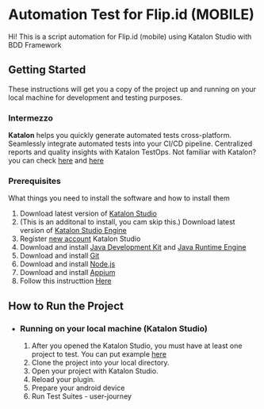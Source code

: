 # Automation Test for Flip.id (MOBILE)

Hi! This is a script automation for Flip.id (mobile) using Katalon Studio with BDD Framework

## Getting Started

These instructions will get you a copy of the project up and running on your local machine for development and testing purposes.

### Intermezzo

**Katalon** helps you quickly generate automated tests cross-platform.
Seamlessly integrate automated tests into your CI/CD pipeline.
Centralized reports and quality insights with Katalon TestOps. Not familiar with Katalon? you can check [here](https://www.katalon.com/) and [here](https://www.youtube.com/watch?v=xBjNhauVDio&list=PLhW3qG5bs-L_D4ZePNNjvmIULuu6mBHbu)

### Prerequisites

What things you need to install the software and how to install them

1. Download latest version of [Katalon Studio](https://www.katalon.com/download/)
2. (This is an additonal to install, you cam skip this.) Download latest version of [Katalon Studio Engine](https://www.katalon.com/download/)
3. Register [new account](https://www.katalon.com/sign-up/) Katalon Studio
4. Download and install [Java Development Kit](https://www.oracle.com/technetwork/java/javase/downloads/jdk8-downloads-2133151.html) and [Java Runtime Engine](https://www.oracle.com/technetwork/java/javase/downloads/jre8-downloads-2133155.html)
5. Download and install [Git](https://git-scm.com/downloads)
6. Download and install [Node.js](https://nodejs.org/en/)
7. Download and install [Appium](http://appium.io/docs/en/about-appium/getting-started/#installing-appium)
7. Follow this instructtion [Here](https://docs.katalon.com/katalon-studio/docs/mobile-on-windows.html#setting-up-your-devices)

## How to Run the Project
* ### Running on your local machine (Katalon Studio)
	
	1. After you opened the Katalon Studio, you must have at least one project to test. You can put example [here](https://github.com/bagusetiadi/automation-flip-mobile.git)
	2. Clone the project into your local directory.
	3. Open your project with Katalon Studio.
	4. Reload your plugin.
	5. Prepare your android device
	6. Run Test Suites - user-journey